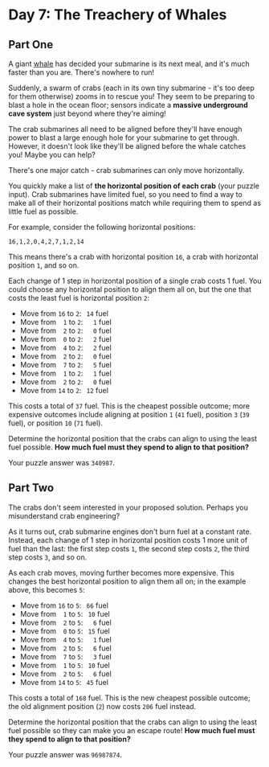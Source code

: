 # Day 7: The Treachery of Whales

## Part One

A giant [whale](https://en.wikipedia.org/wiki/Sperm_whale) has decided your submarine is its next meal, and it's much faster than you are. There's nowhere to run!

Suddenly, a swarm of crabs (each in its own tiny submarine - it's too deep for them otherwise) zooms in to rescue you! They seem to be preparing to blast a hole in the ocean floor; sensors indicate a **massive underground cave system** just beyond where they're aiming!

The crab submarines all need to be aligned before they'll have enough power to blast a large enough hole for your submarine to get through. However, it doesn't look like they'll be aligned before the whale catches you! Maybe you can help?

There's one major catch - crab submarines can only move horizontally.

You quickly make a list of **the horizontal position of each crab** (your puzzle input). Crab submarines have limited fuel, so you need to find a way to make all of their horizontal positions match while requiring them to spend as little fuel as possible.

For example, consider the following horizontal positions:

    16,1,2,0,4,2,7,1,2,14

This means there's a crab with horizontal position `16`, a crab with horizontal position `1`, and so on.

Each change of 1 step in horizontal position of a single crab costs 1 fuel. You could choose any horizontal position to align them all on, but the one that costs the least fuel is horizontal position `2`:

- Move from `16` to `2`:⠀`14` fuel
- Move from ⠀`1` to `2`:⠀⠀`1` fuel
- Move from ⠀`2` to `2`:⠀⠀`0` fuel
- Move from ⠀`0` to `2`:⠀⠀`2` fuel
- Move from ⠀`4` to `2`:⠀⠀`2` fuel
- Move from ⠀`2` to `2`:⠀⠀`0` fuel
- Move from ⠀`7` to `2`:⠀⠀`5` fuel
- Move from ⠀`1` to `2`:⠀⠀`1` fuel
- Move from ⠀`2` to `2`:⠀⠀`0` fuel
- Move from `14` to `2`:⠀`12` fuel

This costs a total of `37` fuel. This is the cheapest possible outcome; more expensive outcomes include aligning at position `1` (`41` fuel), position `3` (`39` fuel), or position `10` (`71` fuel).

Determine the horizontal position that the crabs can align to using the least fuel possible. **How much fuel must they spend to align to that position?**

Your puzzle answer was `340987`.

## Part Two

The crabs don't seem interested in your proposed solution. Perhaps you misunderstand crab engineering?

As it turns out, crab submarine engines don't burn fuel at a constant rate. Instead, each change of 1 step in horizontal position costs 1 more unit of fuel than the last: the first step costs `1`, the second step costs `2`, the third step costs `3`, and so on.

As each crab moves, moving further becomes more expensive. This changes the best horizontal position to align them all on; in the example above, this becomes `5`:

- Move from `16` to `5`:⠀`66` fuel
- Move from ⠀`1` to `5`:⠀`10` fuel
- Move from ⠀`2` to `5`:⠀⠀`6` fuel
- Move from ⠀`0` to `5`:⠀`15` fuel
- Move from ⠀`4` to `5`:⠀⠀`1` fuel
- Move from ⠀`2` to `5`:⠀⠀`6` fuel
- Move from ⠀`7` to `5`:⠀⠀`3` fuel
- Move from ⠀`1` to `5`:⠀`10` fuel
- Move from ⠀`2` to `5`:⠀⠀`6` fuel
- Move from `14` to `5`:⠀`45` fuel

This costs a total of `168` fuel. This is the new cheapest possible outcome; the old alignment position (`2`) now costs `206` fuel instead.

Determine the horizontal position that the crabs can align to using the least fuel possible so they can make you an escape route! **How much fuel must they spend to align to that position?**

Your puzzle answer was `96987874`.